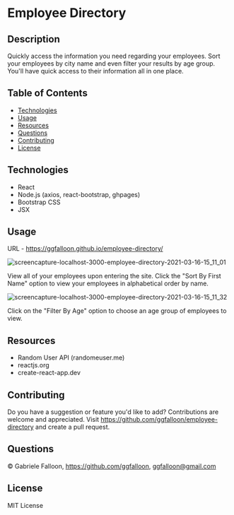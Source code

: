 # Employee Directory

## Description
Quickly access the information you need regarding your employees. Sort your employees by city name and even filter your results by age group. You'll have quick access to their information all in one place.

## Table of Contents

* [Technologies](#technologies)
* [Usage](#usage)
* [Resources](#resources)
* [Questions](#questions)
* [Contributing](#contributing)
* [License](#license)

## Technologies
* React
* Node.js (axios, react-bootstrap, ghpages)
* Bootstrap CSS
* JSX

## Usage

URL - https://ggfalloon.github.io/employee-directory/

![screencapture-localhost-3000-employee-directory-2021-03-16-15_11_01](https://user-images.githubusercontent.com/71281652/111374276-e87b9280-866a-11eb-8dc5-3d21c97dbb42.png)

View all of your employees upon entering the site. Click the "Sort By First Name" option to view your employees in alphabetical order by name.

![screencapture-localhost-3000-employee-directory-2021-03-16-15_11_32](https://user-images.githubusercontent.com/71281652/111374350-ff21e980-866a-11eb-8693-c48ad5b0b7ac.png)

Click on the "Filter By Age" option to choose an age group of employees to view.

## Resources

* Random User API (randomeuser.me)
* reactjs.org
* create-react-app.dev

## Contributing

Do you have a suggestion or feature you'd like to add? 
Contributions are welcome and appreciated. Visit https://github.com/ggfalloon/employee-directory and create a pull request.

## Questions

&copy; Gabriele Falloon, https://github.com/ggfalloon, ggfalloon@gmail.com

## License

MIT License
